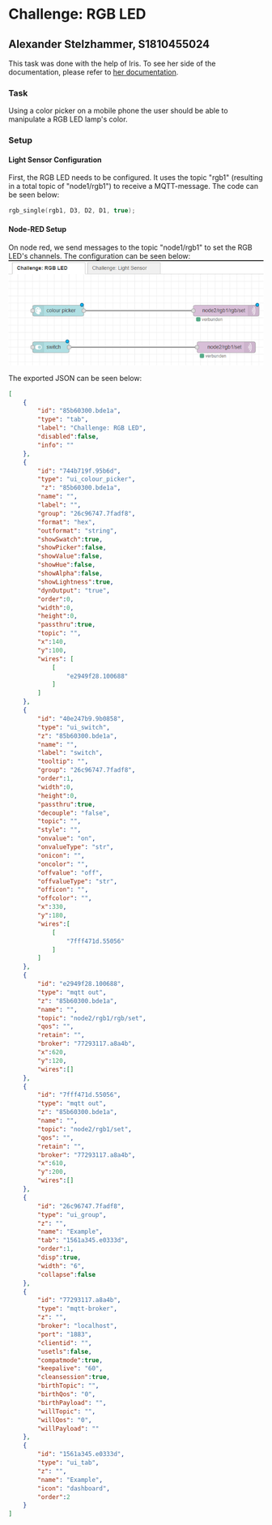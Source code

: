 # Challenge: RGB LED
## Alexander Stelzhammer, S1810455024

This task was done with the help of Iris. To see her side of the documentation, please refer to [her documentation](../../../../Lecture%20Iris/Lecture%202/ReadMe.md#Switch%20RGB%20Light%20with%20Colour%20Picker).

### Task
Using a color picker on a mobile phone the user should be able to manipulate a RGB LED lamp's color.

### Setup
#### Light Sensor Configuration 
First, the RGB LED needs to be configured. It uses the topic "rgb1" (resulting in a total topic of "node1/rgb1") to receive a MQTT-message.
The code can be seen below:
```c++
rgb_single(rgb1, D3, D2, D1, true);
```


#### Node-RED Setup
On node red, we send messages to the topic "node1/rgb1" to set the RGB LED's channels.
The configuration can be seen below:
![node_red_setup]

The exported JSON can be seen below:
```json
[
    {
        "id": "85b60300.bde1a",
        "type": "tab",
        "label": "Challenge: RGB LED",
        "disabled":false,
        "info": ""
    },
    {
        "id": "744b719f.95b6d",
        "type": "ui_colour_picker",
         "z": "85b60300.bde1a",
        "name": "",
        "label": "",
        "group": "26c96747.7fadf8",
        "format": "hex",
        "outformat": "string",
        "showSwatch":true,
        "showPicker":false,
        "showValue":false,
        "showHue":false,
        "showAlpha":false,
        "showLightness":true,
        "dynOutput": "true",
        "order":0,
        "width":0,
        "height":0,
        "passthru":true,
        "topic": "",
        "x":140,
        "y":100,
        "wires": [
            [
                "e2949f28.100688"
            ]
        ]
    },
    {
        "id": "40e247b9.9b0858",
        "type": "ui_switch",
        "z": "85b60300.bde1a",
        "name": "",
        "label": "switch",
        "tooltip": "",
        "group": "26c96747.7fadf8",
        "order":1,
        "width":0,
        "height":0,
        "passthru":true,
        "decouple": "false",
        "topic": "",
        "style": "",
        "onvalue": "on",
        "onvalueType": "str",
        "onicon": "",
        "oncolor": "",
        "offvalue": "off",
        "offvalueType": "str",
        "officon": "",
        "offcolor": "",
        "x":330,
        "y":180,
        "wires":[
            [
                "7fff471d.55056"
            ]
        ]
    },
    {
        "id": "e2949f28.100688",
        "type": "mqtt out",
        "z": "85b60300.bde1a",
        "name": "",
        "topic": "node2/rgb1/rgb/set",
        "qos": "",
        "retain": "",
        "broker": "77293117.a8a4b",
        "x":620,
        "y":120,
        "wires":[]
    },
    {
        "id": "7fff471d.55056",
        "type": "mqtt out",
        "z": "85b60300.bde1a",
        "name": "",
        "topic": "node2/rgb1/set",
        "qos": "",
        "retain": "",
        "broker": "77293117.a8a4b",
        "x":610,
        "y":200,
        "wires":[]
    },
    {
        "id": "26c96747.7fadf8",
        "type": "ui_group",
        "z": "",
        "name": "Example",
        "tab": "1561a345.e0333d",
        "order":1,
        "disp":true,
        "width": "6",
        "collapse":false
    },
    {
        "id": "77293117.a8a4b",
        "type": "mqtt-broker",
        "z": "",
        "broker": "localhost",
        "port": "1883",
        "clientid": "",
        "usetls":false,
        "compatmode":true,
        "keepalive": "60",
        "cleansession":true,
        "birthTopic": "",
        "birthQos": "0",
        "birthPayload": "",
        "willTopic": "",
        "willQos": "0",
        "willPayload": ""
    },
    {
        "id": "1561a345.e0333d",
        "type": "ui_tab",
        "z": "",
        "name": "Example",
        "icon": "dashboard",
        "order":2
    }
]
```

[node_red_setup]: ./Challenge_RGB_LED_NodeRED.PNG